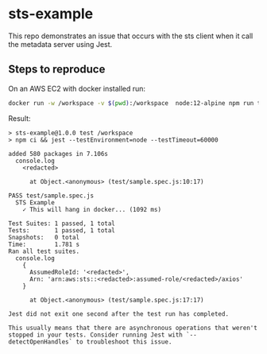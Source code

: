 # sts-example

This repo demonstrates an issue that occurs with the sts client when it call the metadata server using Jest.

## Steps to reproduce

On an AWS EC2 with docker installed run:
``` bash
docker run -w /workspace -v $(pwd):/workspace  node:12-alpine npm run test
```

Result:

```
> sts-example@1.0.0 test /workspace
> npm ci && jest --testEnvironment=node --testTimeout=60000

added 580 packages in 7.106s
  console.log
    <redacted>

      at Object.<anonymous> (test/sample.spec.js:10:17)

PASS test/sample.spec.js
  STS Example
    ✓ This will hang in docker... (1092 ms)

Test Suites: 1 passed, 1 total
Tests:       1 passed, 1 total
Snapshots:   0 total
Time:        1.781 s
Ran all test suites.
  console.log
    {
      AssumedRoleId: '<redacted>',
      Arn: 'arn:aws:sts::<redacted>:assumed-role/<redacted>/axios'
    }

      at Object.<anonymous> (test/sample.spec.js:17:17)

Jest did not exit one second after the test run has completed.

This usually means that there are asynchronous operations that weren't stopped in your tests. Consider running Jest with `--detectOpenHandles` to troubleshoot this issue.
```
